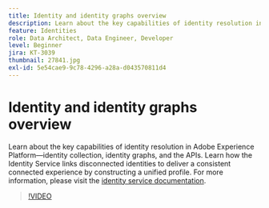 ```yaml
---
title: Identity and identity graphs overview
description: Learn about the key capabilities of identity resolution in Adobe Experience Platform&mdash;identity collection, identity graphs, and the APIs. Learn how the Identity Service links disconnected identities to deliver a consistent connected experience by constructing a unified profile.
feature: Identities
role: Data Architect, Data Engineer, Developer
level: Beginner
jira: KT-3039
thumbnail: 27841.jpg
exl-id: 5e54cae9-9c78-4296-a28a-d043570811d4
---
```

# Identity and identity graphs overview

Learn about the key capabilities of identity resolution in Adobe Experience Platform&mdash;identity collection, identity graphs, and the APIs. Learn how the Identity Service links disconnected identities to deliver a consistent connected experience by constructing a unified profile. For  more information, please visit the [identity service documentation](https://experienceleague.adobe.com/docs/experience-platform/identity/home.html).

>[!VIDEO](https://video.tv.adobe.com/v/27841?quality=12&learn=on)

